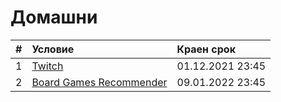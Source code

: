 # Домашни

| # | Условие                                                                      | Краен срок       |
|:--|:---------------------------------------------------------------------------- |:---------------- |
| 1 | [Twitch](https://github.com/fmi/java-course/tree/master/homeworks/01-twitch) | 01.12.2021 23:45 |
| 2 | [Board Games Recommender](https://github.com/fmi/java-course/tree/master/homeworks/02-board-games-recommender) | 09.01.2022 23:45 |
